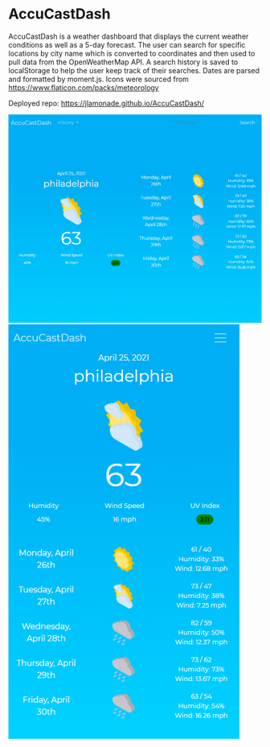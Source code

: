 # AccuCastDash

AccuCastDash is a weather dashboard that displays the current weather conditions as well as a 5-day forecast. The user can search for specific locations by city name which is converted to coordinates and then used to pull data from the OpenWeatherMap API. A search history is saved to localStorage to help the user keep track of their searches. Dates are parsed and formatted by moment.js. Icons were sourced from https://www.flaticon.com/packs/meteorology

Deployed repo: https://jlamonade.github.io/AccuCastDash/

![desktop-preview](./assets/images/desktop_screenshot.png)
![mobile-preview](./assets/images/mobile_screenshot.png)